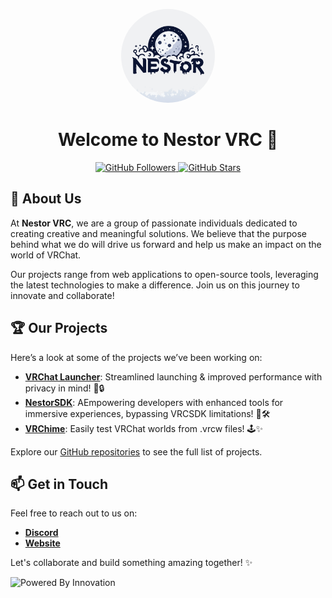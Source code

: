 <p align="center">
  <img src="assets/images/nestor.svg" alt="Organization Logo" width="150" height="150" style="border-radius: 50%;">
</p>

<h1 align="center">Welcome to Nestor VRC 🌟</h1>

<p align="center">
  <a href="https://github.com/nestor-vrc">
    <img src="https://img.shields.io/github/followers/nestor-vrc?label=Follow&style=social" alt="GitHub Followers">
  </a>
  <a href="https://github.com/nestor-vrc">
    <img src="https://img.shields.io/github/stars/nestor-vrc?style=social" alt="GitHub Stars">
  </a>
</p>

## 🌟 About Us

At **Nestor VRC**, we are a group of passionate individuals dedicated to
creating creative and meaningful solutions. We believe that the purpose behind
what we do will drive us forward and help us make an impact on the world of
VRChat.

Our projects range from web applications to open-source tools, leveraging the
latest technologies to make a difference. Join us on this journey to innovate
and collaborate!

## 🏆 Our Projects

Here’s a look at some of the projects we’ve been working on:

- **[VRChat Launcher](https://github.com/nestor-vrc/VRChat-Launcher)**:
  Streamlined launching & improved performance with privacy in mind! 🚀🔒
- **[NestorSDK](https://github.com/nestor-vrc/NestorSDK)**: AEmpowering
  developers with enhanced tools for immersive experiences, bypassing VRCSDK
  limitations! 🌟🛠️
- **[VRChime](https://github.com/nestor-vrc/VRChime)**: Easily test VRChat
  worlds from .vrcw files! 🕹️✨

Explore our
[GitHub repositories](https://github.com/orgs/nestor-vrc/repositories?q=mirror%3Afalse+fork%3Afalse+archived%3Afalse+visibility%3Apublic)
to see the full list of projects.

## 📫 Get in Touch

Feel free to reach out to us on:

- **[Discord](https://discord.gg/PaVYAuymgm)**
- **[Website](https://nestor.vercel.app/)**

Let's collaborate and build something amazing together! ✨

<img src="https://img.shields.io/badge/Powered%20By-Innovation-4CAF50.svg" alt="Powered By Innovation">
